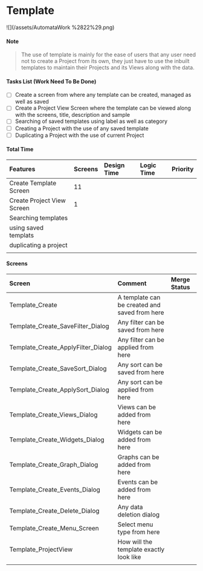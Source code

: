 # Template

![](/assets/AutomataWork %2822%29.png)

#### Note

> The use of template is mainly for the ease of users that any user need not to create a Project from its own, they just have to use the inbuilt templates to maintain their Projects and its Views along with the data.

#### Tasks List \(Work Need To Be Done\)

* [ ] Create a screen from where any template can be created, managed as well as saved
* [ ] Create a Project View Screen where the template can be viewed along with the screens, title, description and sample
* [ ] Searching of saved templates using label as well as category
* [ ] Creating a Project with the use of any saved template
* [ ] Duplicating a Project with the use of current Project 

#### Total Time

| Features | Screens | Design Time | Logic Time | Priority |
| :--- | :--- | :--- | :--- | :--- |
| Create Template Screen | 11 |  |  |  |
| Create Project View Screen | 1 |  |  |  |
| Searching templates |  |  |  |  |
| using saved templats |  |  |  |  |
| duplicating a project |  |  |  |  |
|  |  |  |  |  |

#### Screens

| Screen | Comment | Merge Status |
| :--- | :--- | :--- |
| Template\_Create | A template can be created and saved from here |  |
| Template\_Create\_SaveFilter\_Dialog | Any filter can be saved from here |  |
| Template\_Create\_ApplyFilter\_Dialog | Any filter can be applied from here |  |
| Template\_Create\_SaveSort\_Dialog | Any sort can be saved from here |  |
| Template\_Create\_ApplySort\_Dialog | Any sort can be applied from here |  |
| Template\_Create\_Views\_Dialog | Views can be added from here |  |
| Template\_Create\_Widgets\_Dialog | Widgets can be added from here |  |
| Template\_Create\_Graph\_Dialog | Graphs can be added from here |  |
| Template\_Create\_Events\_Dialog | Events can be added from here |  |
| Template\_Create\_Delete\_Dialog | Any data deletion dialog |  |
| Template\_Create\_Menu\_Screen | Select menu type from here |  |
| Template\_ProjectView | How will the template exactly look like |  |
|  |  |  |



